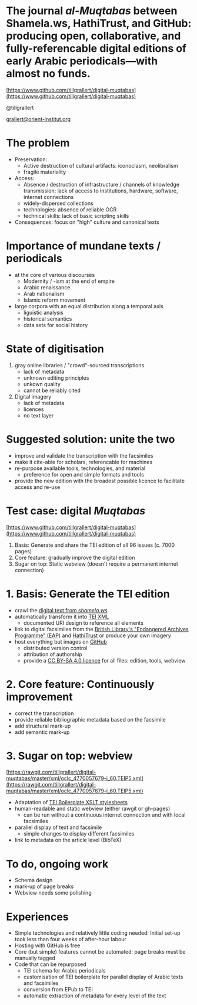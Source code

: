 # The journal *al-Muqtabas* between Shamela.ws, HathiTrust, and GitHub: producing open, collaborative, and fully-referencable digital editions of early Arabic periodicals—with almost no funds.

[https://www.github.com/tillgrallert/digital-muqtabas](https://www.github.com/tillgrallert/digital-muqtabas)

@tillgrallert

<grallert@orient-institut.org>

# The problem

- Preservation: 
    + Active destruction of cultural artifacts: iconoclasm, neolibralism
    + fragile materiality
- Access:
    + Absence / destruction of infrastructure / channels of knowledge transmission: lack of access to institutions, hardware, software, internet connections
    + widely-dispersed collections
    + technologies: absence of reliable OCR
    + technical skills: lack of basic scripting skills
- Consequences: focus on "high" culture and canonical texts

# Importance of mundane texts / periodicals

- at the core of various discourses
    + Modernity / -ism at the end of empire
    + Arabic renaissance
    + Arab nationalism
    + Islamic reform movement
- large corpora with an equal distribution along a temporal axis
    + liguistic analysis
    + historical semantics
    + data sets for social history

# State of digitisation

1. gray online libraries / "crowd"-sourced transcriptions
    + lack of metadata
    + unknown editing principles
    + unkown quality
    + cannot be reliably cited 
2. Digital imagery
    + lack of metadata
    + licences
    + no text layer

# Suggested solution: unite the two

- improve and validate the transcription with the facsimiles
- make it cite-able for scholars, referencable for machines
- re-purpose available tools, technologies, and material
    - preference for open and simple formats and tools
- provide the new edition with the broadest possible licence to facilitate access and re-use 


# Test case: digital *Muqtabas*

[https://www.github.com/tillgrallert/digital-muqtabas](https://www.github.com/tillgrallert/digital-muqtabas)

1. Basis: Generate and share the TEI edition of all 96 issues (c. 7000 pages)
2. Core feature: gradually improve the digital edition 
3. Sugar on top: Static webview (doesn't require a permanent internet connection)


# 1. Basis: Generate the TEI edition

- crawl the [digital text from *shamela.ws*](http://shamela.ws/index.php/book/26523)
- automatically transform it into [TEI XML](http://www.tei-c.org)
    + documented URI design to reference all elements
- link to digital facsimiles from the [British Library's "Endangered Archives Programme" (EAP)](http://eap.bl.uk/database/overview_project.a4d?projID=EAP119;r=63) and [HathiTrust](http://catalog.hathitrust.org/Record/100658549) or produce your own imagery
- host everything but images on [GitHub](https://www.github.com)
    + distributed version control
    + attribution of authorship
    + provide a [CC BY-SA 4.0 licence](http://creativecommons.org/licenses/by-sa/4.0/) for all files: edition, tools, webview

# 2. Core feature: Continuously improvement

- correct the transcription
- provide reliable bibliographic metadata based on the facsimile
- add structural mark-up
- add semantic mark-up

# 3. Sugar on top: webview

[https://rawgit.com/tillgrallert/digital-muqtabas/master/xml/oclc_4770057679-i_60.TEIP5.xml](https://rawgit.com/tillgrallert/digital-muqtabas/master/xml/oclc_4770057679-i_60.TEIP5.xml)

- Adaptation of [TEI Boilerplate XSLT stylesheets](http://dcl.slis.indiana.edu/teibp/)
- human-readable and static webview (either rawgit or gh-pages)
    + can be run without a continuous internet connection and with local facsimiles
- parallel display of text and facsimile
    + simple changes to display different facsimiles
- link to metadata on the article level (BibTeX)

# To do, ongoing work

- Schema design
- mark-up of page breaks
- Webview needs some polishing

# Experiences

- Simple technologies and relatively little coding needed: Initial set-up took less than four weeks of after-hour labour
- Hosting with GitHub is free
- Core (but simple) features cannot be automated: page breaks must be manually tagged
- Code that can be repurposed
    + TEI schema for Arabic periodicals
    + customisation of TEI boilerplate for parallel display of Arabic texts and facsimiles
    + conversion from EPub to TEI 
    + automatic extraction of metadata for every level of the text
